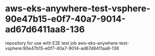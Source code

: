 # aws-eks-anywhere-test-vsphere-90e47b15-e0f7-40a7-9014-ad67d6411aa8-136
repository for use with E2E test job aws-eks-anywhere-test-vsphere:90e47b15-e0f7-40a7-9014-ad67d6411aa8-136
